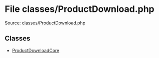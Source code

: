 File classes/ProductDownload.php
=========

Source: [classes/ProductDownload.php](https://github.com/PrestaShop/PrestaShop/blob/1.6.0.13/classes/ProductDownload.php)


Classes
-------

* [ProductDownloadCore](class.ProductDownloadCore.md)


